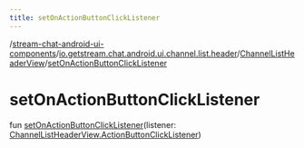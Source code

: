 ```yaml
---
title: setOnActionButtonClickListener
---
```

/[stream-chat-android-ui-components](../../index.md)/[io.getstream.chat.android.ui.channel.list.header](../index.md)/[ChannelListHeaderView](index.md)/[setOnActionButtonClickListener](setOnActionButtonClickListener.md)  
  
  
  
# setOnActionButtonClickListener  
fun [setOnActionButtonClickListener](setOnActionButtonClickListener.md)(listener: [ChannelListHeaderView.ActionButtonClickListener](ActionButtonClickListener/index.md))
